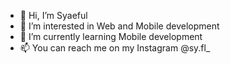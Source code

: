 - 👋 Hi, I’m Syaeful
- 👀 I’m interested in Web and Mobile development
- 🌱 I’m currently learning Mobile development
- 📫 You can reach me on my Instagram @sy.fl_

<!---
SyaefulKai/SyaefulKai is a ✨ special ✨ repository because its `README.md` (this file) appears on your GitHub profile.
You can click the Preview link to take a look at your changes.
--->
